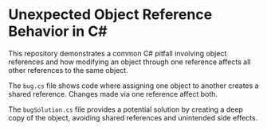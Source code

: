 # Unexpected Object Reference Behavior in C#

This repository demonstrates a common C# pitfall involving object references and how modifying an object through one reference affects all other references to the same object.

The `bug.cs` file shows code where assigning one object to another creates a shared reference. Changes made via one reference affect both.

The `bugSolution.cs` file provides a potential solution by creating a deep copy of the object, avoiding shared references and unintended side effects.